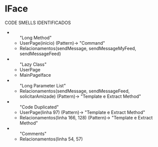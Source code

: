 # IFace

<p>CODE SMELLS IDENTIFICADOS</p>
<p></p>
<ul>
<li><ul>"Long Method"
  <li>UserPage(inicio) (Pattern)-> "Command"</li><li>Relacionamentos(sendMessage, sendMessageMyFeed, sendMessageFeed)</li></ul></li>
<li><ul>"Lazy Class"
<li>UserPage</li>
<li>MainPageIface</li>
</ul></li>
<li><ul>"Long Parameter List"
  <li>Relacionamentos(sendMessage, sendMessageFeed, solicitarAmizade) (Pattern)-> "Template e Extract Method"</li>
  </ul>
<li><ul>"Code Duplicated"
<li>UserPage(linha 97) (Pattern)-> "Template e Extract Method"</li>
<li>Relacionamentos(linha 166, 128) (Pattern)-> "Template e Extract Method"</li>
</ul>
<li><ul>"Comments"
<li>Relacionamentos(linha 54, 57)